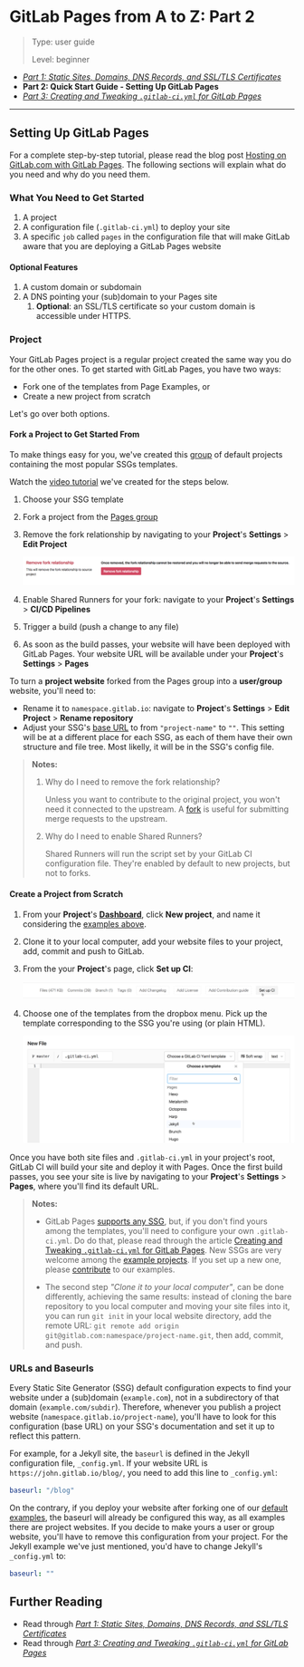 # GitLab Pages from A to Z: Part 2

> Type: user guide
>
> Level: beginner

- _[Part 1: Static Sites, Domains, DNS Records, and SSL/TLS Certificates](getting_started_part_one.md)_
- **Part 2: Quick Start Guide - Setting Up GitLab Pages**
- _[Part 3: Creating and Tweaking `.gitlab-ci.yml` for GitLab Pages](getting_started_part_three.md)_

----

## Setting Up GitLab Pages

For a complete step-by-step tutorial, please read the blog post [Hosting on GitLab.com with GitLab Pages](https://about.gitlab.com/2016/04/07/gitlab-pages-setup/). The following sections will explain what do you need and why do you need them.

<!-- todo: transfer the content from that post to docs -->

### What You Need to Get Started

1. A project
1. A configuration file (`.gitlab-ci.yml`) to deploy your site
1. A specific `job` called `pages` in the configuration file that will make GitLab aware that you are deploying a GitLab Pages website

#### Optional Features

1. A custom domain or subdomain
1. A DNS pointing your (sub)domain to your Pages site
   1. **Optional**: an SSL/TLS certificate so your custom domain is accessible under HTTPS.

### Project

Your GitLab Pages project is a regular project created the same way you do for the other ones. To get started with GitLab Pages, you have two ways:

- Fork one of the templates from Page Examples, or
- Create a new project from scratch

Let's go over both options.

#### Fork a Project to Get Started From

To make things easy for you, we've created this [group](https://gitlab.com/pages) of default projects containing the most popular SSGs templates.

Watch the [video tutorial](https://youtu.be/TWqh9MtT4Bg) we've created for the steps below.

1. Choose your SSG template
1. Fork a project from the [Pages group](https://gitlab.com/pages)
1. Remove the fork relationship by navigating to your **Project**'s **Settings** > **Edit Project**

    ![remove fork relashionship](img/remove_fork_relashionship.png)

1. Enable Shared Runners for your fork: navigate to your **Project**'s **Settings** > **CI/CD Pipelines**
1. Trigger a build (push a change to any file)
1. As soon as the build passes, your website will have been deployed with GitLab Pages. Your website URL will be available under your **Project**'s **Settings** > **Pages**

To turn a **project website** forked from the Pages group into a **user/group** website, you'll need to:

- Rename it to `namespace.gitlab.io`: navigate to **Project**'s **Settings** > **Edit Project** > **Rename repository**
- Adjust your SSG's [base URL](#urls-and-baseurls) to from `"project-name"` to `""`. This setting will be at a different place for each SSG, as each of them have their own structure and file tree. Most likelly, it will be in the SSG's config file.

> **Notes:**
>
>1. Why do I need to remove the fork relationship?
>
>     Unless you want to contribute to the original project, you won't need it connected to the upstream. A [fork](https://about.gitlab.com/2016/12/01/how-to-keep-your-fork-up-to-date-with-its-origin/#fork) is useful for submitting merge requests to the upstream.
>
> 2. Why do I need to enable Shared Runners?
>
>     Shared Runners will run the script set by your GitLab CI configuration file. They're enabled by default to new projects, but not to forks.

#### Create a Project from Scratch

1. From your **Project**'s **[Dashboard](https://gitlab.com/dashboard/projects)**, click **New project**, and name it considering the [examples above](#practical-examples).
1. Clone it to your local computer, add your website files to your project, add, commit and push to GitLab.
1. From the your **Project**'s page, click **Set up CI**:

    ![setup GitLab CI](img/setup_ci.png)

1. Choose one of the templates from the dropbox menu. Pick up the template corresponding to the SSG you're using (or plain HTML).

    ![gitlab-ci templates](img/choose_ci_template.png)

Once you have both site files and `.gitlab-ci.yml` in your project's root, GitLab CI will build your site and deploy it with Pages. Once the first build passes, you see your site is live by navigating to your **Project**'s **Settings** > **Pages**, where you'll find its default URL.

> **Notes:**
>
> - GitLab Pages [supports any SSG](https://about.gitlab.com/2016/06/17/ssg-overview-gitlab-pages-part-3-examples-ci/), but, if you don't find yours among the templates, you'll need to configure your own `.gitlab-ci.yml`. Do do that, please read through the article [Creating and Tweaking `.gitlab-ci.yml` for GitLab Pages](getting_started_part_three.md). New SSGs are very welcome among the [example projects](https://gitlab.com/pages). If you set up a new one, please [contribute](https://gitlab.com/pages/pages.gitlab.io/blob/master/CONTRIBUTING.md) to our examples.
>
> - The second step _"Clone it to your local computer"_, can be done differently, achieving the same results: instead of cloning the bare repository to you local computer and moving your site files into it, you can run `git init` in your local website directory, add the remote URL: `git remote add origin git@gitlab.com:namespace/project-name.git`, then add, commit, and push.

### URLs and Baseurls

<!-- rewrite this -->

Every Static Site Generator (SSG) default configuration expects to find your website under a (sub)domain (`example.com`), not in a subdirectory of that domain (`example.com/subdir`). Therefore, whenever you publish a project website (`namespace.gitlab.io/project-name`), you'll have to look for this configuration (base URL) on your SSG's documentation and set it up to reflect this pattern.

For example, for a Jekyll site, the `baseurl` is defined in the Jekyll configuration file, `_config.yml`. If your website URL is `https://john.gitlab.io/blog/`, you need to add this line to `_config.yml`:

```yaml
baseurl: "/blog"
```

On the contrary, if you deploy your website after forking one of our [default examples](https://gitlab.com/pages), the baseurl will already be configured this way, as all examples there are project websites. If you decide to make yours a user or group website, you'll have to remove this configuration from your project. For the Jekyll example we've just mentioned, you'd have to change Jekyll's `_config.yml` to:

```yaml
baseurl: ""
```

## Further Reading

- Read through _[Part 1: Static Sites, Domains, DNS Records, and SSL/TLS Certificates](getting_started_part_one.md)_
- Read through _[Part 3: Creating and Tweaking `.gitlab-ci.yml` for GitLab Pages](getting_started_part_three.md)_
